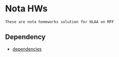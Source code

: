 # Nota HWs
    These are nota homeworks solution for HLAA on MFF




## Dependency

* [dependencies](./dependencies.json)
